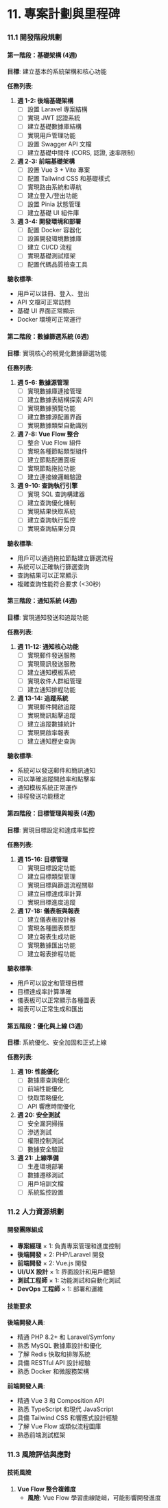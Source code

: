 # 11. 專案計劃與里程碑

### 11.1 開發階段規劃

#### 第一階段：基礎架構 (4週)
**目標**: 建立基本的系統架構和核心功能

**任務列表**:
1. **週 1-2: 後端基礎架構**
   - [ ] 設置 Laravel 專案結構
   - [ ] 實現 JWT 認證系統
   - [ ] 建立基礎數據庫結構
   - [ ] 實現用戶管理功能
   - [ ] 設置 Swagger API 文檔
   - [ ] 建立基礎中間件 (CORS, 認證, 速率限制)

2. **週 2-3: 前端基礎架構**
   - [ ] 設置 Vue 3 + Vite 專案
   - [ ] 配置 Tailwind CSS 和基礎樣式
   - [ ] 實現路由系統和導航
   - [ ] 建立登入/登出功能
   - [ ] 設置 Pinia 狀態管理
   - [ ] 建立基礎 UI 組件庫

3. **週 3-4: 開發環境和部署**
   - [ ] 配置 Docker 容器化
   - [ ] 設置開發環境數據庫
   - [ ] 建立 CI/CD 流程
   - [ ] 實現基礎測試框架
   - [ ] 配置代碼品質檢查工具

**驗收標準**:
- 用戶可以註冊、登入、登出
- API 文檔可正常訪問
- 基礎 UI 界面正常顯示
- Docker 環境可正常運行

#### 第二階段：數據篩選系統 (6週)
**目標**: 實現核心的視覺化數據篩選功能

**任務列表**:
1. **週 5-6: 數據源管理**
   - [ ] 實現數據庫連接管理
   - [ ] 建立數據表結構探索 API
   - [ ] 實現數據預覽功能
   - [ ] 建立數據源配置界面
   - [ ] 實現數據類型自動識別

2. **週 7-8: Vue Flow 整合**
   - [ ] 整合 Vue Flow 組件
   - [ ] 實現各種節點類型組件
   - [ ] 建立節點配置面板
   - [ ] 實現節點拖拉功能
   - [ ] 建立連接線邏輯驗證

3. **週 9-10: 查詢執行引擎**
   - [ ] 實現 SQL 查詢構建器
   - [ ] 建立查詢優化機制
   - [ ] 實現結果快取系統
   - [ ] 建立查詢執行監控
   - [ ] 實現查詢結果分頁

**驗收標準**:
- 用戶可以通過拖拉節點建立篩選流程
- 系統可以正確執行篩選查詢
- 查詢結果可以正常顯示
- 複雜查詢性能符合要求 (<30秒)

#### 第三階段：通知系統 (4週)
**目標**: 實現通知發送和追蹤功能

**任務列表**:
1. **週 11-12: 通知核心功能**
   - [ ] 實現郵件發送服務
   - [ ] 實現簡訊發送服務
   - [ ] 建立通知模板系統
   - [ ] 實現收件人群組管理
   - [ ] 建立通知排程功能

2. **週 13-14: 追蹤系統**
   - [ ] 實現郵件開啟追蹤
   - [ ] 實現簡訊點擊追蹤
   - [ ] 建立追蹤數據統計
   - [ ] 實現開啟率報表
   - [ ] 建立通知歷史查詢

**驗收標準**:
- 系統可以發送郵件和簡訊通知
- 可以準確追蹤開啟率和點擊率
- 通知模板系統正常運作
- 排程發送功能穩定

#### 第四階段：目標管理與報表 (4週)
**目標**: 實現目標設定和達成率監控

**任務列表**:
1. **週 15-16: 目標管理**
   - [ ] 實現目標設定功能
   - [ ] 建立目標類型管理
   - [ ] 實現目標與篩選流程關聯
   - [ ] 建立目標達成率計算
   - [ ] 實現目標進度追蹤

2. **週 17-18: 儀表板與報表**
   - [ ] 建立儀表板設計器
   - [ ] 實現各種圖表類型
   - [ ] 建立報表生成功能
   - [ ] 實現數據匯出功能
   - [ ] 建立報表排程功能

**驗收標準**:
- 用戶可以設定和管理目標
- 目標達成率計算準確
- 儀表板可以正常顯示各種圖表
- 報表可以正常生成和匯出

#### 第五階段：優化與上線 (3週)
**目標**: 系統優化、安全加固和正式上線

**任務列表**:
1. **週 19: 性能優化**
   - [ ] 數據庫查詢優化
   - [ ] 前端性能優化
   - [ ] 快取策略優化
   - [ ] API 響應時間優化

2. **週 20: 安全測試**
   - [ ] 安全漏洞掃描
   - [ ] 滲透測試
   - [ ] 權限控制測試
   - [ ] 數據安全驗證

3. **週 21: 上線準備**
   - [ ] 生產環境部署
   - [ ] 數據遷移測試
   - [ ] 用戶培訓文檔
   - [ ] 系統監控設置

### 11.2 人力資源規劃

#### 開發團隊組成
- **專案經理** × 1: 負責專案管理和進度控制
- **後端開發** × 2: PHP/Laravel 開發
- **前端開發** × 2: Vue.js 開發
- **UI/UX 設計** × 1: 界面設計和用戶體驗
- **測試工程師** × 1: 功能測試和自動化測試
- **DevOps 工程師** × 1: 部署和運維

#### 技能要求
**後端開發人員**:
- 精通 PHP 8.2+ 和 Laravel/Symfony
- 熟悉 MySQL 數據庫設計和優化
- 了解 Redis 快取和排隊系統
- 具備 RESTful API 設計經驗
- 熟悉 Docker 和微服務架構

**前端開發人員**:
- 精通 Vue 3 和 Composition API
- 熟悉 TypeScript 和現代 JavaScript
- 具備 Tailwind CSS 和響應式設計經驗
- 了解 Vue Flow 或類似流程圖庫
- 熟悉前端測試框架

### 11.3 風險評估與應對

#### 技術風險
1. **Vue Flow 整合複雜度**
   - **風險**: Vue Flow 學習曲線陡峭，可能影響開發進度
